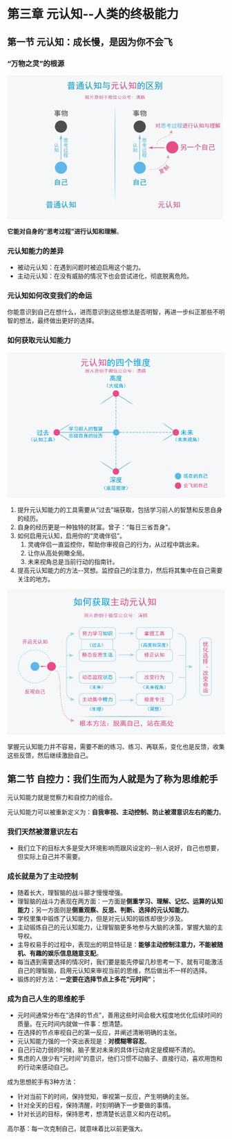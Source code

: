 # 第三章 元认知--人类的终极能力

## 第一节 元认知：成长慢，是因为你不会飞

### “万物之灵”的根源

![元认知区别](asset/元认知区别.jpeg)

**它能对自身的“思考过程”进行认知和理解**。

### 元认知能力的差异

* 被动元认知：在遇到问题时被迫启用这个能力。
* 主动元认知：在没有威胁的情况下也会尝试进化，彻底脱离危险。

### 元认知如何改变我们的命运

你能意识到自己在想什么，进而意识到这些想法是否明智，再进一步纠正那些不明智的想法，最终做出更好的选择。

### 如何获取元认知能力

![元认知维度](asset/元认知维度.jpeg)

1. 提升元认知能力的工具需要从“过去”端获取，包括学习前人的智慧和反思自身的经历。
2. 自身的经历更是一种独特的财富。曾子：“每日三省吾身”。
3. 如何启用元认知，启用你的“灵魂伴侣”。
   1. 灵魂伴侣一直监控你，帮助你审视自己的行为，从过程中跳出来。
   2. 让你从高处俯瞰全局。
   3. 未来视角总是当前行动的指南针。
4. 提高元认知能力的方法--冥想。监控自己的注意力，然后将其集中在自己需要关注的地方。

![主动元认知](asset/主动元认知.jpeg)

掌握元认知能力并不容易，需要不断的练习、练习、再联系，变化也是反馈，收集这些反馈，然后继续激励自己。

## 第二节 自控力：我们生而为人就是为了称为思维舵手

元认知能力就是觉察力和自控力的组合。

元认知能力可以被重新定义为：**自我审视、主动控制、防止被潜意识左右的能力**。

### 我们天然被潜意识左右

* 我们立下的目标大多是受大环境影响而跟风设定的--别人说好，自己也想要，但实际上自己并不需要。

### 成长就是为了主动控制

* 随着长大，理智脑的战斗郦才慢慢增强。
* 理智脑的战斗力表现在两方面：一方面是**侧重学习、理解、记忆、运算的认知能力**；另一方面则是**侧重观察、反思、判断、选择的元认知能力**。
* 学校里集中锻炼了认知能力，但是对元认知的锻炼却很少涉及。
* 主动锻炼自己的元认知能力，让理智脑更多地参与大脑的决策，掌握大脑的主导权。
* 主导权易手的过程中，表现出的明显特征是：**能够主动控制注意力，不能被随机、有趣的娱乐信息随意支配**。
* 每当遇到需要选择的情况时，我们要是能先停留几秒思考一下，就有可能激活自己的理智脑，启用元认知来审视当前的思维，然后做出不一样的选择。
* 锻炼的好方法：**一定要在选择节点上多花“元时间”**；

### 成为自己人生的思维舵手

* 元时间通常分布在“选择的节点”，善用这些时间会极大程度地优化后续时间的质量。在元时间内就做一件事：想清楚。
* 在选择的节点审视自己的第一反应，并阐述清晰明确的主张。
* 元认知能力强的一个突出表现是：**对模糊零容忍**。
* 自己行动力弱的时候，脑子里对未来的具体行动肯定是模糊不清的。
* 焦虑的人很少有“元时间”的意识，他们习惯不动脑子、直接行动，喜欢用饱和的行动来感动自己。

成为思想舵手有3种方法：

* 针对当前下的时间，保持觉知，审视第一反应，产生明确的主张。
* 针对全天的日程，保持清醒，时刻明确下一步要做的事情。
* 针对长远的目标，保持思考，想清楚长远意义和内在动机。

高尔基：每一次克制自己，就意味着比以前更强大。